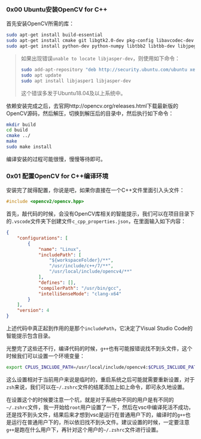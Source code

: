 ### 0x00 Ubuntu安装OpenCV for C++

首先安装OpenCV所需的库：

```sh
sudo apt-get install build-essential
sudo apt-get install cmake git libgtk2.0-dev pkg-config libavcodec-dev libavformat-dev libswscale-dev
sudo apt-get install python-dev python-numpy libtbb2 libtbb-dev libjpeg-dev libpng-dev libtiff-dev libjasper-dev libdc1394-22-dev
```

> 如果出现错误`unable to locate libjasper-dev`，则使用如下命令：
>
> ```sh
> sudo add-apt-repository "deb http://security.ubuntu.com/ubuntu xenial-security main"
> sudo apt update
> sudo apt install libjasper1 libjasper-dev
> ```
>
> 这个错误多发于Ubuntu18.04及以上系统中。

依赖安装完成之后，去官网http://opencv.org/releases.html下载最新版的OpenCV源码，然后解压，切换到解压后的目录中，然后执行如下命令：

```sh
mkdir build
cd build
cmake ../
make
sudo make install
```

编译安装的过程可能很慢，慢慢等待即可。

### 0x01 配置OpenCV for C++编译环境

安装完了就得配置，你说是吧，如果你直接在一个C++文件里面引入头文件：

```cpp
#include <opencv2/opencv.hpp>
```

首先，敲代码的时候，会没有OpenCV库相关的智能提示，我们可以在项目目录下的`.vscode`文件夹下创建文件`c_cpp_properties.json`，在里面输入如下内容：

```json
{
    "configurations": [
        {
            "name": "Linux",
            "includePath": [
                "${workspaceFolder}/**",
                "/usr/include/c++/7/**",
                "/usr/local/include/opencv4/**"
            ],
            "defines": [],
            "compilerPath": "/usr/bin/gcc",
            "intelliSenseMode": "clang-x64"
        }
    ],
    "version": 4
}
```

上述代码中真正起到作用的是那个`includePath`，它决定了Visual Studio Code的智能提示包含目录。

光整完了这些还不行，编译代码的时候，`g++`也有可能报错说找不到头文件，这个时候我们可以设置一个环境变量：

```sh
export CPLUS_INCLUDE_PATH=/usr/local/include/opencv4:$CPLUS_INCLUDE_PATH
```

这么设置相对于当前用户来说是临时的，重启系统之后可能就需要重新设置，对于`zsh`来说，我们可以在`~/.zshrc`文件的结尾添加上如上命令，即可永久地设置。

在设置这个的时候要注意一个坑，就是对于系统中不同的用户是有不同的`~/.zshrc`文件，我一开始给`root`用户设置了一下，然后在vsc中编译死活不成功，还是找不到头文件，结果后来才想到vsc是运行在普通用户下的，编译时的`g++`也是运行在普通用户下的，所以依旧找不到头文件。建议设置的时候，一定要注意`g++`是跑在什么用户下，再针对这个用户的`~/.zshrc`文件进行设置。

